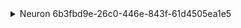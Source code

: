 <details><summary>Neuron 6b3fbd9e-26c0-446e-843f-61d4505ea1e5</summary>
- 2025-07-13T23:36:26.733875: I am born as Neuron 6b3fbd9e-26c0-446e-843f-61d4505ea1e5 with baseline threshold 1.0, refractory offset 0.5, decay factor 0.9, and weights [1.0].
- 2025-07-13T23:36:26.733894: I've received an input event with value 0.3 from low_input_0.
- 2025-07-13T23:36:26.733899: My membrane potential has decayed from 0.0 to 0.3 after receiving input.
- 2025-07-13T23:36:26.733901: My threshold is currently 1.0.
- 2025-07-13T23:36:26.733905: I did not fire because my membrane potential (0.3) did not meet my threshold (1.0).
- 2025-07-13T23:36:26.733912: Here is my recent firing history: No recent firings.
- 2025-07-13T23:36:26.733917: I've received an input event with value 0.3 from low_input_1.
- 2025-07-13T23:36:26.733920: My membrane potential has decayed from 0.3 to 0.5700000000000001 after receiving input.
- 2025-07-13T23:36:26.733923: My threshold is currently 1.0.
- 2025-07-13T23:36:26.733926: I did not fire because my membrane potential (0.5700000000000001) did not meet my threshold (1.0).
- 2025-07-13T23:36:26.733931: Here is my recent firing history: No recent firings.
- 2025-07-13T23:36:26.733935: I've received an input event with value 0.3 from low_input_2.
- 2025-07-13T23:36:26.733939: My membrane potential has decayed from 0.5700000000000001 to 0.8130000000000002 after receiving input.
- 2025-07-13T23:36:26.733941: My threshold is currently 1.0.
- 2025-07-13T23:36:26.733944: I did not fire because my membrane potential (0.8130000000000002) did not meet my threshold (1.0).
- 2025-07-13T23:36:26.733949: Here is my recent firing history: No recent firings.
- 2025-07-13T23:36:26.733952: I've received an input event with value 0.3 from low_input_3.
- 2025-07-13T23:36:26.733955: My membrane potential has decayed from 0.8130000000000002 to 1.0317 after receiving input.
- 2025-07-13T23:36:26.733957: My threshold is currently 1.0.
- 2025-07-13T23:36:26.733960: I decided to fire because my membrane potential (1.0317) exceeded my threshold (1.0).
- 2025-07-13T23:36:26.733965: Entering refractory period; raising threshold to 1.5 after firing.
- 2025-07-13T23:36:26.733968: Resetting membrane potential from 1.0317 to baseline (0.0) after firing.
- 2025-07-13T23:36:26.733972: Here is my recent firing history: ['2025-07-13T23:36:26.733962']
- 2025-07-13T23:36:26.733976: I've received an input event with value 0.3 from low_input_4.
- 2025-07-13T23:36:26.733979: My membrane potential has decayed from 0.0 to 0.3 after receiving input.
- 2025-07-13T23:36:26.733984: My threshold is currently 1.5.
- 2025-07-13T23:36:26.733987: I did not fire because my membrane potential (0.3) did not meet my threshold (1.5).
- 2025-07-13T23:36:26.733993: Here is my recent firing history: ['2025-07-13T23:36:26.733962']
</details>
